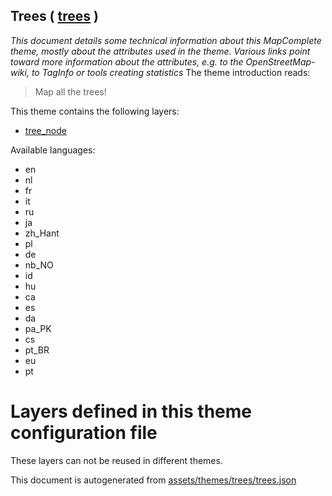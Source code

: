 [//]: # (WARNING: this file is automatically generated. Please find the sources at the bottom and edit those sources)

## Trees ( [trees](https://mapcomplete.org/trees) )
_This document details some technical information about this MapComplete theme, mostly about the attributes used in the theme. Various links point toward more information about the attributes, e.g. to the OpenStreetMap-wiki, to TagInfo or tools creating statistics_
The theme introduction reads:

> Map all the trees!

This theme contains the following layers:

 - [tree_node](../Layers/tree_node.md)

Available languages:

 - en
 - nl
 - fr
 - it
 - ru
 - ja
 - zh_Hant
 - pl
 - de
 - nb_NO
 - id
 - hu
 - ca
 - es
 - da
 - pa_PK
 - cs
 - pt_BR
 - eu
 - pt

# Layers defined in this theme configuration file
These layers can not be reused in different themes.


This document is autogenerated from [assets/themes/trees/trees.json](https://github.com/pietervdvn/MapComplete/blob/develop/assets/themes/trees/trees.json)
